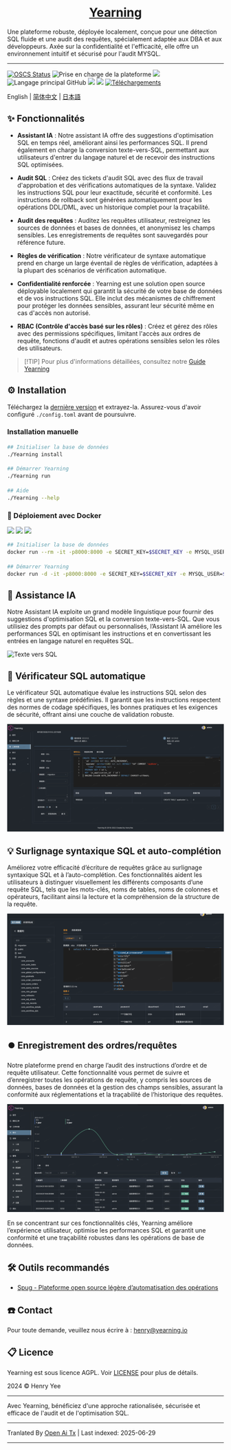 <div align="center">

<h1 style="border-bottom: none">
    <b><a href="https://next.yearning.io">Yearning</a></b><br />
</h1>
</div>

 Une plateforme robuste, déployée localement, conçue pour une détection SQL fluide et une audit des requêtes, spécialement adaptée aux DBA et aux développeurs. Axée sur la confidentialité et l'efficacité, elle offre un environnement intuitif et sécurisé pour l'audit MYSQL.

---
[![OSCS Status](https://www.oscs1024.com/platform/badge/cookieY/Yearning.svg?size=small)](https://www.murphysec.com/dr/nDuoncnUbuFMdrZsh7)
![Prise en charge de la plateforme](https://img.shields.io/badge/-x86_x64%20ARM%20Supports%20%E2%86%92-rgb(84,56,255)?style=flat-square&logoColor=white&logo=linux)
[![][github-license-shield]][github-license-link]
![Langage principal GitHub](https://img.shields.io/github/languages/top/cookieY/Yearning?color=369eff&label=golang&labelColor=black&logo=golang&logoColor=white&style=flat-square)
[![][github-forks-shield]][github-forks-link]
[![][github-stars-shield]][github-stars-link]
[![Téléchargements](https://img.shields.io/github/downloads/cookieY/Yearning/total?labelColor=black&logo=download&logoColor=white&style=flat-square)](https://github.com/cookieY/Yearning/releases/latest)

English | [简体中文](https://raw.githubusercontent.com/cookieY/Yearning/next/README.zh-CN.md) | [日本語](https://raw.githubusercontent.com/cookieY/Yearning/next/README.ja-JP.md)

## ✨ Fonctionnalités

- **Assistant IA** : Notre assistant IA offre des suggestions d'optimisation SQL en temps réel, améliorant ainsi les performances SQL. Il prend également en charge la conversion texte-vers-SQL, permettant aux utilisateurs d'entrer du langage naturel et de recevoir des instructions SQL optimisées.
  
- **Audit SQL** : Créez des tickets d'audit SQL avec des flux de travail d'approbation et des vérifications automatiques de la syntaxe. Validez les instructions SQL pour leur exactitude, sécurité et conformité. Les instructions de rollback sont générées automatiquement pour les opérations DDL/DML, avec un historique complet pour la traçabilité.

- **Audit des requêtes** : Auditez les requêtes utilisateur, restreignez les sources de données et bases de données, et anonymisez les champs sensibles. Les enregistrements de requêtes sont sauvegardés pour référence future.

- **Règles de vérification** : Notre vérificateur de syntaxe automatique prend en charge un large éventail de règles de vérification, adaptées à la plupart des scénarios de vérification automatique.

- **Confidentialité renforcée** : Yearning est une solution open source déployable localement qui garantit la sécurité de votre base de données et de vos instructions SQL. Elle inclut des mécanismes de chiffrement pour protéger les données sensibles, assurant leur sécurité même en cas d'accès non autorisé.

- **RBAC (Contrôle d'accès basé sur les rôles)** : Créez et gérez des rôles avec des permissions spécifiques, limitant l'accès aux ordres de requête, fonctions d'audit et autres opérations sensibles selon les rôles des utilisateurs.

> \[!TIP]
> Pour plus d'informations détaillées, consultez notre [Guide Yearning](https://next.yearning.io)


## ⚙️ Installation

Téléchargez la [dernière version](https://github.com/cookieY/Yearning/releases/latest) et extrayez-la. Assurez-vous d'avoir configuré `./config.toml` avant de poursuivre.

### Installation manuelle

```bash
## Initialiser la base de données
./Yearning install

## Démarrer Yearning
./Yearning run

## Aide
./Yearning --help
```

### 🚀 Déploiement avec Docker
[![][docker-release-shield]][docker-release-link]
[![][docker-size-shield]][docker-size-link]
[![][docker-pulls-shield]][docker-pulls-link]
```bash
## Initialiser la base de données
docker run --rm -it -p8000:8000 -e SECRET_KEY=$SECRET_KEY -e MYSQL_USER=$MYSQL_USER -e MYSQL_ADDR=$MYSQL_ADDR -e MYSQL_PASSWORD=$MYSQL_PASSWORD -e MYSQL_DB=$Yearning_DB -e Y_LANG=zh_CN yeelabs/yearning "/opt/Yearning install"

## Démarrer Yearning
docker run -d -it -p8000:8000 -e SECRET_KEY=$SECRET_KEY -e MYSQL_USER=$MYSQL_USER -e MYSQL_ADDR=$MYSQL_ADDR -e MYSQL_PASSWORD=$MYSQL_PASSWORD -e MYSQL_DB=$Yearning_DB -e Y_LANG=zh_CN yeelabs/yearning
```
## 🤖 Assistance IA

Notre Assistant IA exploite un grand modèle linguistique pour fournir des suggestions d'optimisation SQL et la conversion texte-vers-SQL. Que vous utilisiez des prompts par défaut ou personnalisés, l’Assistant IA améliore les performances SQL en optimisant les instructions et en convertissant les entrées en langage naturel en requêtes SQL.

![Texte vers SQL](https://raw.githubusercontent.com/cookieY/Yearning/next/img/text2sql.jpg)

## 🔖 Vérificateur SQL automatique

Le vérificateur SQL automatique évalue les instructions SQL selon des règles et une syntaxe prédéfinies. Il garantit que les instructions respectent des normes de codage spécifiques, les bonnes pratiques et les exigences de sécurité, offrant ainsi une couche de validation robuste.

![Audit SQL](https://raw.githubusercontent.com/cookieY/Yearning/next/img/audit.png)

## 💡 Surlignage syntaxique SQL et auto-complétion

Améliorez votre efficacité d’écriture de requêtes grâce au surlignage syntaxique SQL et à l’auto-complétion. Ces fonctionnalités aident les utilisateurs à distinguer visuellement les différents composants d’une requête SQL, tels que les mots-clés, noms de tables, noms de colonnes et opérateurs, facilitant ainsi la lecture et la compréhension de la structure de la requête.

![Requête SQL](https://raw.githubusercontent.com/cookieY/Yearning/next/img/query.png)

## ⏺️ Enregistrement des ordres/requêtes

Notre plateforme prend en charge l’audit des instructions d’ordre et de requête utilisateur. Cette fonctionnalité vous permet de suivre et d’enregistrer toutes les opérations de requête, y compris les sources de données, bases de données et la gestion des champs sensibles, assurant la conformité aux réglementations et la traçabilité de l’historique des requêtes.

![Enregistrement des ordres/requêtes](https://raw.githubusercontent.com/cookieY/Yearning/next/img/record.png)

En se concentrant sur ces fonctionnalités clés, Yearning améliore l’expérience utilisateur, optimise les performances SQL et garantit une conformité et une traçabilité robustes dans les opérations de base de données.

## 🛠️ Outils recommandés

- [Spug - Plateforme open source légère d’automatisation des opérations](https://github.com/openspug/spug)

## ☎️ Contact

Pour toute demande, veuillez nous écrire à : henry@yearning.io
## 📋 Licence

Yearning est sous licence AGPL. Voir [LICENSE](LICENSE) pour plus de détails.

2024 © Henry Yee

---

Avec Yearning, bénéficiez d'une approche rationalisée, sécurisée et efficace de l'audit et de l'optimisation SQL.


[docker-pulls-link]: https://hub.docker.com/r/yeelabs/yearning
[docker-pulls-shield]: https://img.shields.io/docker/pulls/yeelabs/yearning?color=45cc11&labelColor=black&style=flat-square
[docker-release-link]: https://hub.docker.com/r/yeelabs/yearning
[docker-release-shield]: https://img.shields.io/docker/v/yeelabs/yearning?color=369eff&label=docker&labelColor=black&logo=docker&logoColor=white&style=flat-square
[docker-size-link]: https://hub.docker.com/r/yeelabs/yearning
[docker-size-shield]: https://img.shields.io/docker/image-size/yeelabs/yearning?color=369eff&labelColor=black&style=flat-square
[github-forks-shield]: https://img.shields.io/github/forks/cookieY/Yearning?color=8ae8ff&labelColor=black&style=flat-square
[github-forks-link]: https://github.com/cookieY/Yearning/network/members
[github-stars-link]: https://github.com/cookieY/Yearning/network/stargazers
[github-stars-shield]: https://img.shields.io/github/stars/cookieY/Yearning?color=ffcb47&labelColor=black&style=flat-square
[github-license-link]: https://github.com/cookieY/Yearning/blob/main/LICENSE
[github-license-shield]: https://img.shields.io/badge/AGPL%203.0-white?labelColor=black&style=flat-square



---


Tranlated By [Open Ai Tx](https://github.com/OpenAiTx/OpenAiTx) | Last indexed: 2025-06-29


---